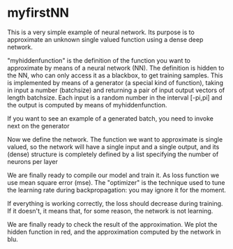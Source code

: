 # myfirstNN
This is a very simple example of neural network. Its purpose is to approximate an unknown single valued function using a dense deep network.

"myhiddenfunction" is the definition of the function you want to approximate by means of a neural network (NN). The definition is hidden to the NN, who can only access it as a blackbox, to get training samples. This is implemented by means of a generator (a special kind of function), taking in input a number (batchsize) and returning a pair of input output vectors of length batchsize. Each input is a random number in the interval [-pi,pi] and the output is computed by means of myhiddenfunction.

If you want to see an example of a generated batch, you need to invoke next on the generator

Now we define the network. The function we want to approximate is single valued, so the network will have a single input and a single output, and its (dense) structure is completely defined by a list specifying the number of neurons per layer

We are finally ready to compile our model and train it. As loss function we use mean square error (mse). The "optimizer" is the technique used to tune the learning rate during backpropagation: you may ignore it for the moment.

If everything is working correctly, the loss should decrease during training.
If it doesn't, it means that, for some reason, the network is not learning.

We are finally ready to check the result of the approximation. We plot the hidden function in red, and the approximation computed by the network in blu.

